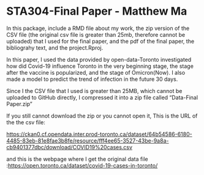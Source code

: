 # STA304-Final Paper - Matthew Ma


In this package, include a RMD file about my work, the zip version of the CSV file (the original csv file is greater than 25mb, therefore cannot be uploaded) that I used for the final paper, and the pdf of the final paper, the bibliograhy text, and the project.Rproj. 

In this paper, I used the data provided by open-data-Toronto investigated how did Covid-19 influence Toronto in the very beginning stage, the stage after the vaccine is popularized, and the stage of Omicron(Now). I also made a model to predict the trend of infection in the future 30 days.


Since I the CSV file that I used is greater than 25MB, which cannot be uploaded to GitHub directly, I compressed it into a zip file called “Data-Final Paper.zip”

If you still cannot download the zip or you cannot open it, This is the URL of the the csv file: 

https://ckan0.cf.opendata.inter.prod-toronto.ca/dataset/64b54586-6180-4485-83eb-81e8fae3b8fe/resource/fff4ee65-3527-43be-9a8a-cb9401377dbc/download/COVID19%20cases.csv

and this is the webpage where I get the original data file :https://open.toronto.ca/dataset/covid-19-cases-in-toronto/
